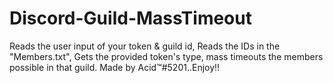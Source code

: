 # Discord-Guild-MassTimeout
Reads the user input of your token &amp; guild id, Reads the IDs in the "Members.txt", Gets the provided token's type, mass timeouts the members possible in that guild.
Made by Acid™#5201..Enjoy!!
